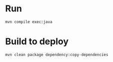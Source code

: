 # Run

```
mvn compile exec:java
```

# Build to deploy

```
mvn clean package dependency:copy-dependencies
```